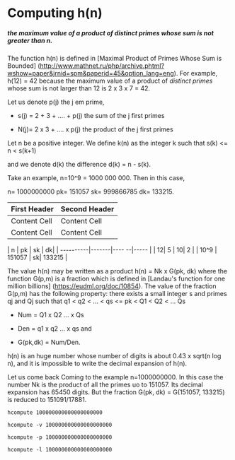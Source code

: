 # Computing h(n)

##### the maximum value of a product of distinct primes whose sum is not greater than n.

The function h(n) is defined in 
[Maximal Product of Primes Whose Sum is Bounded]
(http://www.mathnet.ru/php/archive.phtml?wshow=paper&jrnid=spm&paperid=45&option_lang=eng).
For example, h(12) = 42 because  the maximum value of a product
of _distinct primes_ whose sum is not larger than 12 is  2 x 3 x 7 = 42.

Let us denote p(j) the  j em prime,

- s(j) =  2 + 3 + .... + p(j)  the sum of the j first primes

- N(j)=   2 x 3 + .... x p(j)  the product of the j first primes

Let n be a positive integer. We define k(n) as
the integer k such that s(k) <= n < s(k+1)

and we denote d(k) the difference d(k) = n - s(k).

Take an example, n=10^9 = 1000 000 000. Then in this case,

n= 1000000000 pk= 151057     sk= 999866785  dk= 133215.

| First Header  | Second Header |
| ------------- | ------------- |
| Content Cell  | Content Cell  |
| Content Cell  | Content Cell  |


|  n |  pk | sk | dk|
| ----------|-------|---- --|----- |
| 12| 5   | 10|  2 |
| 10^9 |  151057 | sk| 133215 |


The value h(n) may be written as a product h(n) = Nk x G(pk, dk)
where the function G(p,m) is a fraction which is defined in
[Landau's function for one million billions] (https://eudml.org/doc/10854).
The value  of the fraction G(p,m)  has the following property: there exists a small integer s and
primes qj and Qj such that
q1 < q2 < ... < qs <= pk < Q1 < Q2 < ... Qs
- Num = Q1 x Q2  ...  x Qs
- Den  =  q1 x q2  ...  x qs
and

- G(pk,dk) = Num/Den.


h(n) is an huge number whose number of digits is about
0.43 x sqrt(n log n), and it is impossible to write the decimal
expansion of h(n).

Let us come back Coming  to the example n=1000000000. In this case the
number Nk is the product of all the primes uo to 151057. Its decimal
expansion has 65450 digits. But the fraction G(pk, dk) = G(151057,
133215) is reduced to 151091/17881.




```
hcompute 100000000000000000000
```

```
hcompute -v 100000000000000000000
```

```
hcompute -p 100000000000000000000
```

```
hcompute -l 100000000000000000000
```
